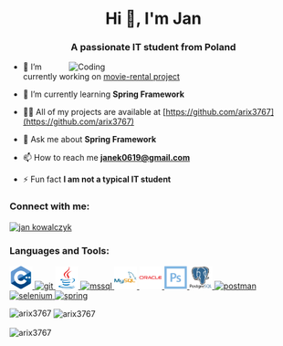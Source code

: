 <h1 align="center">Hi 👋, I'm Jan</h1>
<h3 align="center">A passionate IT student from Poland</h3>
<img align="right" alt="Coding" width="400" src="https://media.giphy.com/media/v1.Y2lkPTc5MGI3NjExYzQzMmY0MzhjOGY0MTc3OWJhNTU4YTM3NTRiZmIwZTE4ODBjZjE3ZCZjdD1n/qgQUggAC3Pfv687qPC/giphy.gif">

- 🔭 I’m currently working on [movie-rental project](https://github.com/arix3767/MovieRental)

- 🌱 I’m currently learning **Spring Framework**

- 👨‍💻 All of my projects are available at [https://github.com/arix3767](https://github.com/arix3767)

- 💬 Ask me about **Spring Framework**

- 📫 How to reach me **janek0619@gmail.com**

- ⚡ Fun fact **I am not a typical IT student**

<h3 align="left">Connect with me:</h3>
<p align="left">
<a href="https://fb.com/jan kowalczyk" target="blank"><img align="center" src="https://raw.githubusercontent.com/rahuldkjain/github-profile-readme-generator/master/src/images/icons/Social/facebook.svg" alt="jan kowalczyk" height="30" width="40" /></a>
</p>

<h3 align="left">Languages and Tools:</h3>
<p align="left"> <a href="https://www.w3schools.com/cpp/" target="_blank" rel="noreferrer"> <img src="https://raw.githubusercontent.com/devicons/devicon/master/icons/cplusplus/cplusplus-original.svg" alt="cplusplus" width="40" height="40"/> </a> <a href="https://git-scm.com/" target="_blank" rel="noreferrer"> <img src="https://www.vectorlogo.zone/logos/git-scm/git-scm-icon.svg" alt="git" width="40" height="40"/> </a> <a href="https://www.java.com" target="_blank" rel="noreferrer"> <img src="https://raw.githubusercontent.com/devicons/devicon/master/icons/java/java-original.svg" alt="java" width="40" height="40"/> </a> <a href="https://www.microsoft.com/en-us/sql-server" target="_blank" rel="noreferrer"> <img src="https://www.svgrepo.com/show/303229/microsoft-sql-server-logo.svg" alt="mssql" width="40" height="40"/> </a> <a href="https://www.mysql.com/" target="_blank" rel="noreferrer"> <img src="https://raw.githubusercontent.com/devicons/devicon/master/icons/mysql/mysql-original-wordmark.svg" alt="mysql" width="40" height="40"/> </a> <a href="https://www.oracle.com/" target="_blank" rel="noreferrer"> <img src="https://raw.githubusercontent.com/devicons/devicon/master/icons/oracle/oracle-original.svg" alt="oracle" width="40" height="40"/> </a> <a href="https://www.photoshop.com/en" target="_blank" rel="noreferrer"> <img src="https://raw.githubusercontent.com/devicons/devicon/master/icons/photoshop/photoshop-line.svg" alt="photoshop" width="40" height="40"/> </a> <a href="https://www.postgresql.org" target="_blank" rel="noreferrer"> <img src="https://raw.githubusercontent.com/devicons/devicon/master/icons/postgresql/postgresql-original-wordmark.svg" alt="postgresql" width="40" height="40"/> </a> <a href="https://postman.com" target="_blank" rel="noreferrer"> <img src="https://www.vectorlogo.zone/logos/getpostman/getpostman-icon.svg" alt="postman" width="40" height="40"/> </a> <a href="https://www.selenium.dev" target="_blank" rel="noreferrer"> <img src="https://raw.githubusercontent.com/detain/svg-logos/780f25886640cef088af994181646db2f6b1a3f8/svg/selenium-logo.svg" alt="selenium" width="40" height="40"/> </a> <a href="https://spring.io/" target="_blank" rel="noreferrer"> <img src="https://www.vectorlogo.zone/logos/springio/springio-icon.svg" alt="spring" width="40" height="40"/> </a> </p>

<p><img align="left" src="https://github-readme-stats.vercel.app/api/top-langs?username=arix3767&show_icons=true&locale=en&layout=compact" alt="arix3767" /></p>

<p>&nbsp;<img align="center" src="https://github-readme-stats.vercel.app/api?username=arix3767&show_icons=true&locale=en" alt="arix3767" /></p>

<p><img align="center" src="https://github-readme-streak-stats.herokuapp.com/?user=arix3767&" alt="arix3767" /></p>
